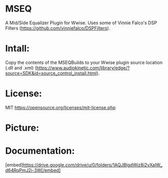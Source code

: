 # MSEQ
A Mid/Side Equalizer Plugin for Wwise.
Uses some of Vinnie Falco's DSP Filters (https://github.com/vinniefalco/DSPFilters).
# Intall: 
Copy the contents of the MSEQBuilds to your Wwise plugin source location (.dll and .xml) (https://www.audiokinetic.com/library/edge/?source=SDK&id=source_control_install.html).
# License: 
MIT https://opensource.org/licenses/mit-license.php
# Picture: 

# Documentation: 
[embed]https://drive.google.com/drive/u/0/folders/1AQJBlgdWiz8i2vXalW_d64RqPmJ2j-3W[/embed]
